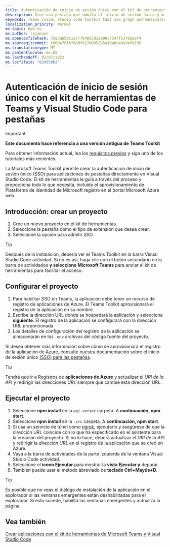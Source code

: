```yaml
---
title: Autenticación de inicio de sesión único con el kit de herramientas de Teams y Visual Studio Code para pestañas
description: Cree una pestaña que admita el inicio de sesión único y microsoft Graph llamadas directamente dentro de Visual Studio Code con el Microsoft Teams Toolkit
keywords: Teams visual studio code toolkit tabs sso graph authentication Azure identity platform
localization_priority: Normal
ms.topic: how-to
ms.author: lajanuar
ms.openlocfilehash: 75e3a6b9c1a777b48d5d1a896c7547f53702eaf4
ms.sourcegitcommit: c66da76fb766df6270095265e1da8c49a3afd195
ms.translationtype: MT
ms.contentlocale: es-ES
ms.lasthandoff: 02/07/2022
ms.locfileid: "62435862"
---
```

# <a name="single-sign-on-authentication-with-teams-toolkit-and-visual-studio-code-for-tabs"></a>Autenticación de inicio de sesión único con el kit de herramientas de Teams y Visual Studio Code para pestañas

> [!IMPORTANT]
> **Este documento hace referencia a una versión antigua de Teams Toolkit**
>
> Para obtener información actual, lea los [requisitos previos](../get-started/prerequisites.md) y siga uno de los tutoriales más recientes.

La Microsoft Teams Toolkit permite crear la autenticación de inicio de sesión único (SSO) para aplicaciones de pestañas directamente en Visual Studio Code. El kit de herramientas le guía a través del proceso y proporciona todo lo que necesita, incluido el aprovisionamiento de Plataforma de identidad de Microsoft registro en el portal Microsoft Azure web.

## <a name="get-started--create-a-project"></a>Introducción: crear un proyecto

1. Cree un nuevo proyecto en el kit de herramientas.
1. Seleccione la pestaña como el tipo de extensión que desea crear.
1. Seleccione la opción para admitir SSO.

> [!TIP]
> Después de la instalación, debería ver el Teams Toolkit en la barra Visual Studio Code actividad. Si no es así, haga clic con el botón secundario en la barra de actividades **y seleccione Microsoft Teams** para anclar el kit de herramientas para facilitar el acceso.

## <a name="configure-your-project"></a>Configurar el proyecto

1. Para habilitar SSO en Teams, la aplicación debe tener un recurso de registro de aplicaciones de Azure. El Teams Toolkit aprovisionará el registro de la aplicación en su nombre.
1. Escribe la dirección URL donde se hospedará la aplicación y selecciona **siguiente**. El registro de la aplicación se configurará con la dirección URL proporcionada.
1. Los detalles de configuración del registro de la aplicación se almacenarán en los `.env` archivos del código fuente del proyecto.

Si desea obtener más información sobre cómo se aprovisionará el registro de la aplicación de Azure, consulte  nuestra documentación sobre el inicio de sesión único [(SSO) para las pestañas](../tabs/how-to/authentication/auth-aad-sso.md).

> [!TIP]
> Tendrá que ir a Registros de **aplicaciones de Azure** y actualizar el *URI de la API* y redirigir las direcciones *URL* siempre que cambie esta dirección URL.

## <a name="run-your-project"></a>Ejecutar el proyecto

1. Seleccione **npm install** en la `api-server` carpeta. A **continuación, npm start**.
1. Seleccione **npm install** en la `.src` carpeta. A **continuación, npm start**.
1. Si usa un servicio de túnel como [ngrok](https://ngrok.com/), ejecutarlo y asegúrese de que la dirección URL coincide con lo que ha especificado en el asistente para la creación del proyecto. Si no lo hace, deberá actualizar el _URI de la API_ y redirigir la _dirección URL_ en el registro de la aplicación que se creó en Azure.
1. Vaya a la barra de actividades de la parte izquierda de la ventana Visual Studio Code actividad.
1. Seleccione el **icono Ejecutar** para mostrar la **vista Ejecutar y** depurar.
1. También puede usar el método abreviado de **teclado Ctrl+Mayús+D**.

> [!TIP]
> Es posible que no veas el diálogo de instalación de la aplicación en el explorador si las ventanas emergentes están deshabilitadas para el explorador. Si esto sucede, habilita las ventanas emergentes y actualiza la página.

## <a name="see-also"></a>Vea también

[Crear aplicaciones con el kit de herramientas de Microsoft Teams y Visual Studio Code](visual-studio-code-overview.md)
